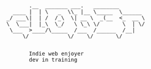 <pre>
       .__  _______ ___.   ________         
  ____ |  | \   _  \\_ |__ \_____  \______  
_/ ___\|  | /  /_\  \| __ \  _(__  <_  __ \ 
\  \___|  |_\  \_/   \ \_\ \/       \  | \/ 
 \___  >____/\_____  /___  /______  /__|    
     \/            \/    \/       \/        

</pre>

<pre>
       Indie web enjoyer
       dev in training
</pre>
